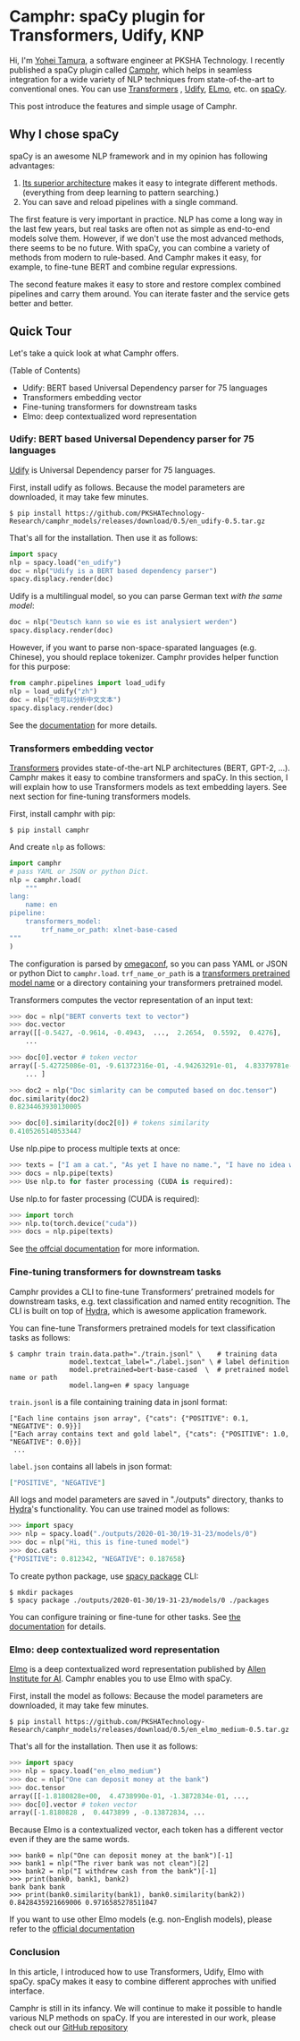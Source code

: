 # Camphr: spaCy plugin for Transformers, Udify, KNP

Hi, I'm [Yohei Tamura](https://github.com/tamuhey), a software engineer at PKSHA Technology. I recently published a spaCy plugin called [Camphr](https://github.com/PKSHATechnology-Research/camphr/), which helps in seamless integration for a wide variety of NLP techniques from state-of-the-art to conventional ones. You can use [Transformers](https://huggingface.co/transformers/) ,  [Udify](https://github.com/Hyperparticle/udify), [ELmo](https://allennlp.org/elmo), etc. on [spaCy](https://github.com/explosion/spaCy).

This post introduce the features and simple usage of Camphr.

## Why I chose spaCy

spaCy is an awesome NLP framework and in my opinion has following advantages:

1. [Its superior architecture](https://spacy.io/api) makes it easy to integrate different methods. (everything from deep learning to pattern searching.)
2. You can save and reload pipelines with a single command.

The first feature is very important in practice. NLP has come a long way in the last few years, but real tasks are often not as simple as end-to-end models solve them. However, if we don't use the most advanced methods, there seems to be no future. With spaCy, you can combine a variety of methods from modern to rule-based. And Camphr makes it easy, for example, to fine-tune BERT and combine regular expressions.

The second feature makes it easy to store and restore complex combined pipelines and carry them around. You can iterate faster and the service gets better and better.

## Quick Tour

Let's take a quick look at what Camphr offers.

(Table of Contents)

- Udify: BERT based Universal Dependency parser for 75 languages
- Transformers embedding vector
- Fine-tuning transformers for downstream tasks
- Elmo: deep contextualized word representation

### Udify: BERT based Universal Dependency parser for 75 languages

[Udify](https://github.com/Hyperparticle/udify) is  Universal Dependency parser for 75 languages.

First, install udify as follows.
Because the model parameters are downloaded, it may take few minutes.

```console
$ pip install https://github.com/PKSHATechnology-Research/camphr_models/releases/download/0.5/en_udify-0.5.tar.gz
```

That's all for the installation. Then use it as follows:

```python
import spacy
nlp = spacy.load("en_udify")
doc = nlp("Udify is a BERT based dependency parser")
spacy.displacy.render(doc)
```

Udify is a multilingual model, so you can parse German text *with the same model*: 

```python
doc = nlp("Deutsch kann so wie es ist analysiert werden")
spacy.displacy.render(doc) 
```

However, if you want to parse non-space-sparated languages (e.g. Chinese), you should replace tokenizer. Camphr provides helper function for this purpose:

```python
from camphr.pipelines import load_udify
nlp = load_udify("zh")
doc = nlp("也可以分析中文文本")
spacy.displacy.render(doc)
```

See the [documentation](https://camphr.readthedocs.io/en/latest/notes/udify.html) for more details.

### Transformers embedding vector

[Transformers](https://github.com/huggingface/transformers) provides state-of-the-art NLP architectures (BERT, GPT-2, ...). Camphr makes it easy to combine transformers and spaCy.
In this section, I will explain how to use Transformers models as text embedding layers. See next section for fine-tuning transformers models.

First, install camphr with pip:

```console
$ pip install camphr
```

And create `nlp` as follows:

```python
import camphr
# pass YAML or JSON or python Dict.
nlp = camphr.load(
    """
lang:
    name: en
pipeline:
    transformers_model:
        trf_name_or_path: xlnet-base-cased
"""
)
```

The configuration is parsed by [omegaconf](https://github.com/omry/omegaconf), so you can pass YAML or JSON or python Dict to `camphr.load`.
`trf_name_or_path` is a [transformers pretrained model name](https://huggingface.co/transformers/pretrained_models.html) or a directory containing your transformers pretrained model.

Transformers computes the vector representation of an input text:

```python
>>> doc = nlp("BERT converts text to vector")
>>> doc.vector
array([[-0.5427, -0.9614, -0.4943,  ...,  2.2654,  0.5592,  0.4276],
    ...

>>> doc[0].vector # token vector
array([-5.42725086e-01, -9.61372316e-01, -4.94263291e-01,  4.83379781e-01,
    ... ]

>>> doc2 = nlp("Doc simlarity can be computed based on doc.tensor")
doc.similarity(doc2)
0.8234463930130005

>>> doc[0].similarity(doc2[0]) # tokens similarity
0.4105265140533447
```

Use nlp.pipe to process multiple texts at once:

```python
>>> texts = ["I am a cat.", "As yet I have no name.", "I have no idea where I was born."]
>>> docs = nlp.pipe(texts)
>>> Use nlp.to for faster processing (CUDA is required):
```
Use nlp.to for faster processing (CUDA is required):

```python
>>> import torch
>>> nlp.to(torch.device("cuda"))
>>> docs = nlp.pipe(texts)
```

See [the offcial documentation](https://camphr.readthedocs.io/en/latest/notes/transformers.html) for more information.

### Fine-tuning transformers for downstream tasks

Camphr provides a CLI to fine-tune Transformers’ pretrained models for downstream tasks, e.g. text classification and named entity recognition. The CLI is built on top of [Hydra](https://github.com/facebookresearch/hydra), which is awesome application framework.

You can fine-tune Transformers pretrained models for text classification tasks as follows:

```console
$ camphr train train.data.path="./train.jsonl" \    # training data
               model.textcat_label="./label.json" \ # label definition
               model.pretrained=bert-base-cased  \  # pretrained model name or path
               model.lang=en # spacy language
```

`train.jsonl` is a file containing training data in jsonl format:

```jsonl
["Each line contains json array", {"cats": {"POSITIVE": 0.1, "NEGATIVE": 0.9}}]
["Each array contains text and gold label", {"cats": {"POSITIVE": 1.0, "NEGATIVE": 0.0}}]
 ...
```

`label.json` contains all labels in json format:

```json
["POSITIVE", "NEGATIVE"]
```

All logs and model parameters are saved in "./outputs" directory, thanks to [Hydra](https://github.com/facebookresearch/hydra)'s functionality.
You can use trained model as follows:

```python
>>> import spacy
>>> nlp = spacy.load("./outputs/2020-01-30/19-31-23/models/0")
>>> doc = nlp("Hi, this is fine-tuned model")
>>> doc.cats
{"POSITIVE": 0.812342, "NEGATIVE": 0.187658}
```

To create python package, use [spacy package](https://spacy.io/api/cli#package) CLI:

```console
$ mkdir packages
$ spacy package ./outputs/2020-01-30/19-31-23/models/0 ./packages
```

You can configure training or fine-tune for other tasks. See [the documentation](https://camphr.readthedocs.io/en/latest/notes/finetune_transformers.html) for details.

### Elmo: deep contextualized word representation

[Elmo](https://allennlp.org/elmo) is a deep contextualized word representation published by [Allen Institute for AI](https://allenai.org/).
Camphr enables you to use Elmo with spaCy.

First, install the model as follows:
Because the model parameters are downloaded, it may take few minutes.

```console
$ pip install https://github.com/PKSHATechnology-Research/camphr_models/releases/download/0.5/en_elmo_medium-0.5.tar.gz
```

That's all for the installation. Then use it as follows:

```python
>>> import spacy
>>> nlp = spacy.load("en_elmo_medium")
>>> doc = nlp("One can deposit money at the bank")
>>> doc.tensor
array([[-1.8180828e+00,  4.4738990e-01, -1.3872834e-01, ...,
>>> doc[0].vector # token vector
array([-1.8180828 ,  0.4473899 , -0.13872834, ...
```

Because Elmo is a contextualized vector, each token has a different vector even if they are the same words.

```
>>> bank0 = nlp("One can deposit money at the bank")[-1]
>>> bank1 = nlp("The river bank was not clean")[2]
>>> bank2 = nlp("I withdrew cash from the bank")[-1]
>>> print(bank0, bank1, bank2)
bank bank bank
>>> print(bank0.similarity(bank1), bank0.similarity(bank2))
0.8428435921669006 0.9716585278511047
```

If you want to use other Elmo models (e.g. non-English models), please refer to the [official documentation](https://camphr.readthedocs.io/en/latest/notes/elmo.html)

### Conclusion

In this article, I introduced how to use Transformers, Udify, Elmo with spaCy. spaCy makes it easy to combine different approches with unified interface.

Camphr is still in its infancy. We will continue to make it possible to handle various NLP methods on spaCy.
If you are interested in our work, please check out our [GitHub repository](https://github.com/PKSHATechnology-Research/camphr/)